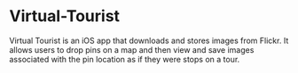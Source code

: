 # Virtual-Tourist
Virtual Tourist is an iOS app that downloads and stores images from Flickr. It allows users to drop pins on a map and then view and save images associated with the pin location as if they were stops on a tour.
